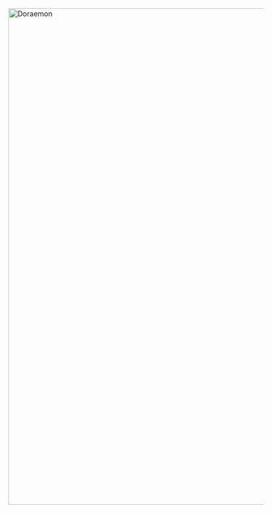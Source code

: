<img src="https://camo.githubusercontent.com/e03627ab698c5fd5bfae4c0e7a553766ce41d585dc62b3d734f88b056a88e9f7/68747470733a2f2f7468756d62732e6766796361742e636f6d2f4272696c6c69616e744c65616679417263686572666973682d73697a655f726573747269637465642e676966" alt="Doraemon" width="980">
